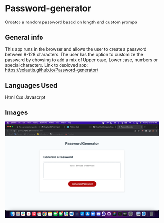# Password-generator
Creates a random password based on length and custom promps

## General info
This app runs in the browser and allows the user to create a password between 8-128 characters. The user has the option to customize the password by choosing to add a mix of Upper case, Lower case, numbers or special characters.
Link to deployed app: https://exlautis.github.io/Password-generator/

## Languages Used
Html
Css
Javascript

## Images 
<img src=images/Working-img.png>